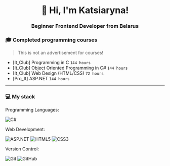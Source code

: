 <div align="center">
  <h1>👋 Hi, I'm Katsiaryna!</h1>
  <h3>Beginner Frontend Developer from Belarus</h3>
</div>


### 🎓 Completed programming courses

> This is not an advertisement for courses!

- [It_Club] Programming in C `144 hours`
- [It_Club] Object Oriented Programming in C# `144 hours`
- [It_Club] Web Design (HTML/CSS) `72 hours`
- [Pro_It] ASP.NET `144 hours`
---
  
### 💻 My stack

Programming Languages:

![C#](https://img.shields.io/badge/C%23-%23735ea1?style=for-the-badge&logo=c&logoColor=white)

Web Development:

![ASP.NET](https://img.shields.io/badge/ASP.NET-%2365548d?style=for-the-badge&logo=dotnet&logoColor=white)
![HTML5](https://img.shields.io/badge/HTML5-%23E34F26.svg?style=for-the-badge&logo=html5&logoColor=white) 
![CSS3](https://img.shields.io/badge/CSS3-%231572B6.svg?style=for-the-badge&logo=css3&logoColor=white)

Version Control:

![Git](https://img.shields.io/badge/Git-F05032?logo=git&logoColor=fff&style=for-the-badge) 
![GitHub](https://img.shields.io/badge/GitHub-%23121011.svg?style=for-the-badge&logo=github&logoColor=white)
